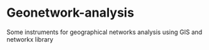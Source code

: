 # Geonetwork-analysis
Some instruments for geographical networks analysis using GIS and networkx library
